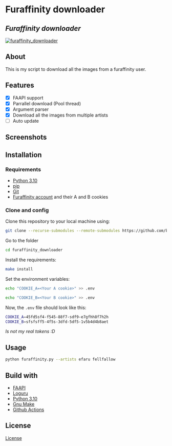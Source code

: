 # Furaffinity downloader

## _Furaffinity downloader_

[![furaffinity_downloader](https://github.com/bensuperpc/furaffinity_downloader/actions/workflows/base.yml/badge.svg)](https://github.com/bensuperpc/furaffinity_downloader/actions/workflows/base.yml)

## About

This is my script to download all the images from a furaffinity user.

## Features

- [x] FAAPI support
- [x] Parrallel download (Pool thread)
- [x] Argument parser
- [x] Download all the images from multiple artists
- [ ] Auto update

## Screenshots

## Installation

### Requirements

- [Python 3.10](https://www.python.org/)
- [pip](https://pypi.org/project/pip/)
- [Git](https://git-scm.com/)
- [Furaffinity account](https://www.furaffinity.net/) and their A and B cookies

### Clone and config

Clone this repository to your local machine using:

```sh
git clone --recurse-submodules --remote-submodules https://github.com/bensuperpc/furaffinity_downloader.git
```

Go to the folder

```sh
cd furaffinity_downloader
```

Install the requirements:

```sh
make install
```

Set the environment variables:

```sh
echo "COOKIE_A=<Your A cookie>" >> .env
```

```sh
echo "COOKIE_B=<Your B cookie>" >> .env
```

Now, the `.env` file should look like this:

```sh
COOKIE_A=45fd5sf4-f545-88f7-sdf9-e7gfhh8f7h2h
COOKIE_B=sfsfsff5-4f5s-3dfd-5df5-1v5b4d4b8aet
```

_Is not my real tokens :D_

## Usage

```sh
python furaffinity.py --artists efaru fellfallow
```

## Build with

- [FAAPI](https://github.com/FurryCoders/FAAPI)
- [Loguru](https://github.com/Delgan/loguru)
- [Python 3.10](https://www.python.org/)
- [Gnu Make](https://www.gnu.org/software/make/)
- [Github Actions](https://docs.github.com/en/actions)

## License

[License](LICENSE)
